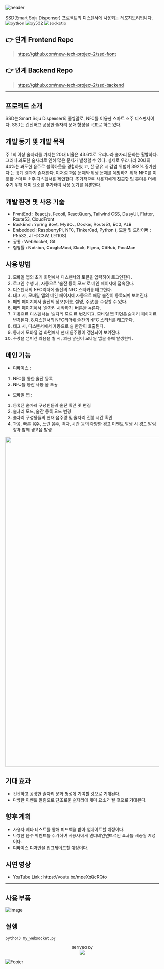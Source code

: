 ![header](https://capsule-render.vercel.app/api?type=rounded&color=auto&section=header&text="SSD%20Dispenser"&fontSize=70)

SSD(Smart Soju Dispenser) 프로젝트의 디스펜서에 사용되는 레포지토리입니다.
![python](https://img.shields.io/badge/python-3.9-blue)
![py532](https://img.shields.io/badge/-py532lib-blue)
![socketio](https://img.shields.io/badge/-socketio-random)
## 👉 연계 Frontend Repo
> https://github.com/new-tech-project-2/ssd-front

## 👉 연계 Backend Repo
> https://github.com/new-tech-project-2/ssd-backend

---

## 프로젝트 소개
SSD는 Smart Soju Dispenser의 줄임말로, NFC를 이용한 스마트 소주 디스펜서이다.
SSD는 건전하고 공정한 술자리 문화 형성을 목표로 하고 있다.

## 개발 동기 및 개발 목적
주 1회 이상 술자리를 가지는 20대 비율은 43.6%로 우리나라 술자리 문화는 활발하다. 그러나 과도한 술자리로 인해 많은 문제가 발생할 수 있다. 실제로 우리나라 20대의 44%는 과도한 음주로 블랙아웃을 경험하였 고, 잔 공유 시 감염 위험이 392% 증가한다 는 통계 결과가 존재한다.
이처럼 과음 문제와 위생 문제를 예방하기 위해 NFC를 이용한 스마트 소주 디스펜서를 제안한다. 추가적으로 사용자에게 친근함 및 흥미를 더해주기 위해 재미 요소를 추가하여 사용 동기를 유발한다.

## 개발 환경 및 사용 기술
- FrontEnd : React.js, Recoil, ReactQuery, Tailwind CSS, DaisyUI, Flutter, Route53, CloudFront
- BackEnd : Spring Boot, MySQL, Docker, Route53, EC2, ALB
- Embedded : RaspberryPi, NFC, TinkerCad, Python (, 모듈 및 드라이버 : PN532, JT-DC3W, L9110S)
- 공통 : WebSocket, Git
- 협업툴 : Nothion, GoogleMeet, Slack, Figma, GitHub, PostMan

## 사용 방법
1. 모바일 앱의 초기 화면에서 디스펜서의 토큰을 입력하여 로그인한다.
2. 로그인 수행 시, 자동으로 '술잔 등록 모드'로 메인 페이지에 접속된다.
3. 디스펜서의 NFC리더에 술잔의 NFC 스티커를 태그한다.
4. 태그 시, 모바일 앱의 메인 페이지에 자동으로 해당 술잔이 등록되어 보여진다.
5. 메인 페이지에서 술잔의 정보(이름, 설명, 주량)를 수정할 수 있다.
6. 메인 페이지에서 '술자리 시작하기' 버튼을 누른다.
7. 자동으로 디스펜서는 '술자리 모드'로 변경되고, 모바일 앱 화면은 술자리 페이지로 변경된다.
8.디스펜서의 NFC리더에 술잔의 NFC 스티커를 태그한다.
9. 태그 시, 디스펜서에서 자동으로 술 한잔이 토출된다.
10. 동시에 모바일 앱 화면에서 현재 음주량이 갱신되어 보여진다.
11. 주량을 넘어선 과음을 할 시, 과음 알림이 모바일 앱을 통해 발생한다.

## 메인 기능
- 디바이스 :
1. NFC를 통한 술잔 등록
2. NFC를 통한 자동 술 토출
- 모바일 앱 :
1. 등록된 술자리 구성원들의 술잔 확인 및 편집
2. 술자리 모드, 술잔 등록 모드 변경
3. 술자리 구성원들의 현재 음주량 및 술자리 진행 시간 확인
4. 과음, 빠른 음주, 느린 음주, 격차, 시간 등의 다양한 경고 이벤트 발생 시 경고 알림창과 함께 경고음 발생
<img src="https://user-images.githubusercontent.com/82189072/203345436-ff101e97-685f-43c3-a797-abbe7b40bb46.jpg" width="720" height="1080"/>


## 기대 효과
- 건전하고 공정한 술자리 문화 형성에 기여할 것으로 기대된다.
- 다양한 이벤트 알림으로 단조로운 술자리에 재미 요소가 될 것으로 기대된다.

## 향후 계획
- 사용자 베타 테스트를 통해 피드백을 받아 업데이트할 예정이다.
- 다양한 음주 이벤트를 추가하여 사용자에게 엔터테인먼트적인 효과를 제공할 예정이다.
- 디바이스 디자인을 업그레이드할 예정이다.

## 시연 영상
- YouTube Link : https://youtu.be/mpeXgQcRQto

---
## 사용 부품
![image](https://user-images.githubusercontent.com/39671049/202901075-9060078b-c9e0-4ca7-ba2e-306ee0396b23.png)

## 실행
```
python3 my_websocket.py
```

<div align=center>
  derived by<br>
  <img src="https://user-images.githubusercontent.com/39671049/202901117-1890b7f6-792b-4165-8ad7-06ff466454bc.png">
</div>

![Footer](https://capsule-render.vercel.app/api?type=waving&color=auto&height=200&section=footer)
